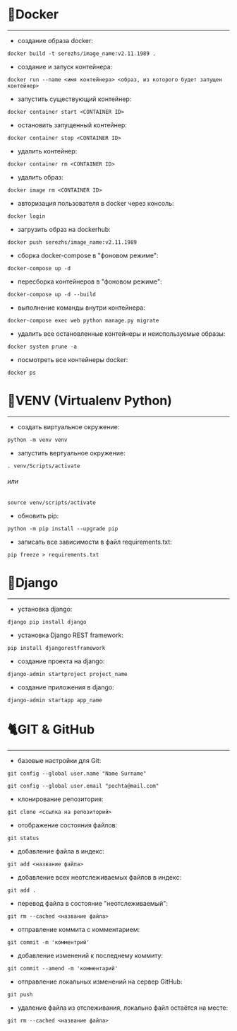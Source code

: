 # 🐋Docker
----------
- создание образа docker:
```
docker build -t serezhs/image_name:v2.11.1989 .
```
- создание и запуск контейнера:
```
docker run --name <имя контейнера> <образ, из которого будет запущен контейнер>
```
- запустить существующий контейнер:
```
docker container start <CONTAINER ID>
```
- остановить запущенный контейнер:
```
docker container stop <CONTAINER ID>
```
- удалить контейнер:
```
docker container rm <CONTAINER ID>
```
- удалить образ:
```
docker image rm <CONTAINER ID>
```
- авторизация пользователя в docker через консоль:
```
docker login
```
- загрузить образ на dockerhub:
```
docker push serezhs/image_name:v2.11.1989
```
- сборка docker-compose в "фоновом режиме":
```
docker-compose up -d
```
- пересборка контейнеров в "фоновом режиме":
```
docker-compose up -d --build
```
- выполнение команды внутри контейнера:
```
docker-compose exec web python manage.py migrate
```
- удалить все остановленные контейнеры и неиспользуемые образы:
```
docker system prune -a
```
- посмотреть все контейнеры docker:
```
docker ps
```

# 🐍VENV (Virtualenv Python)
----------
- создать виртуальное окружение:
```
python -m venv venv
```
- запустить вертуальное окружение:
```
. venv/Scripts/activate
```
###### или 
```
source venv/scripts/activate
```
- обновить pip:
```
python -m pip install --upgrade pip
```
- записать все зависимости в файл requirements.txt:
```
pip freeze > requirements.txt
```

# 🔧Django
----------
- установка django:
```
django pip install django
```
- установка Django REST framework:
```
pip install djangorestframework
```
- создание проекта на django:
```
django-admin startproject project_name
```
- создание приложения в django:
```
django-admin startapp app_name
```

# 🐈GIT & GitHub
----------
- базовые настройки для Git:
```
git config --global user.name "Name Surname"
```
```
git config --global user.email "pochta@mail.com"
```
- клонирование репозитория:
```
git clone <ссылка на репозиторий>
```
- отображение состояния файлов:
```
git status
```
- добавление файла в индекс:
```
git add <название файла>
```
- добавление всех неотслеживаемых файлов в индекс:
```
git add .
```
- перевод файла в состояние "неотслеживаемый":
```
git rm --cached <название файла>
```
- отправление коммита с комментарием:
```
git commit -m 'комментрий'
```
- добавление изменений к последнему коммиту:
```
git commit --amend -m 'комментарий'
```
- отправление локальных изменений на сервер GitHub:
```
git push
```
- удаление файла из отслеживания, локально файл остаётся на месте:
```
git rm --cached <название файла>
```
